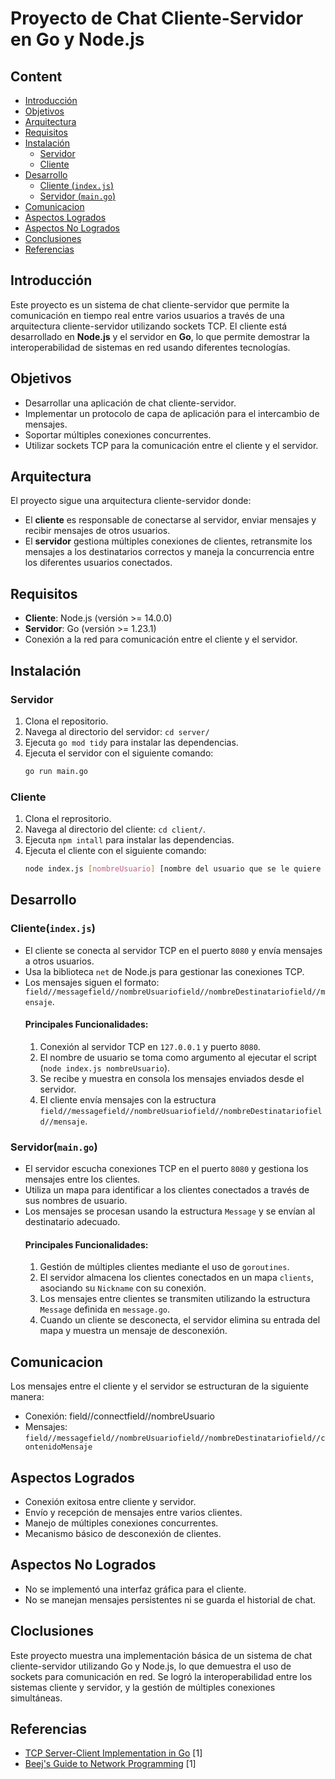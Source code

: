 # Proyecto de Chat Cliente-Servidor en Go y Node.js


## Content

- [Introducción](#introducción)
- [Objetivos](#objetivos)
- [Arquitectura](#arquitectura)
- [Requisitos](#requisitos)
- [Instalación](#instalación)
  - [Servidor](#servidor)
  - [Cliente](#cliente)
- [Desarrollo](#desarrollo)
  - [Cliente (`index.js`)](#cliente-indexjs)
  - [Servidor (`main.go`)](#servidor-maingo)
- [Comunicacion](#comunicacion)
- [Aspectos Logrados](#aspectos-logrados)
- [Aspectos No Logrados](#aspectos-no-logrados)
- [Conclusiones](#conclusiones)
- [Referencias](#referencias)

## Introducción

Este proyecto es un sistema de chat cliente-servidor que permite la comunicación en tiempo real entre varios usuarios a través de una arquitectura cliente-servidor utilizando sockets TCP. El cliente está desarrollado en **Node.js** y el servidor en **Go**, lo que permite demostrar la interoperabilidad de sistemas en red usando diferentes tecnologías.

## Objetivos

- Desarrollar una aplicación de chat cliente-servidor.
- Implementar un protocolo de capa de aplicación para el intercambio de mensajes.
- Soportar múltiples conexiones concurrentes.
- Utilizar sockets TCP para la comunicación entre el cliente y el servidor.

## Arquitectura

El proyecto sigue una arquitectura cliente-servidor donde:

- El **cliente** es responsable de conectarse al servidor, enviar mensajes y recibir mensajes de otros usuarios.
- El **servidor** gestiona múltiples conexiones de clientes, retransmite los mensajes a los destinatarios correctos y maneja la concurrencia entre los diferentes usuarios conectados.

## Requisitos

- **Cliente**: Node.js (versión >= 14.0.0)
- **Servidor**: Go (versión >= 1.23.1)
- Conexión a la red para comunicación entre el cliente y el servidor.

## Instalación

### Servidor

1. Clona el repositorio.
2. Navega al directorio del servidor: `cd server/`
3. Ejecuta `go mod tidy` para instalar las dependencias.
4. Ejecuta el servidor con el siguiente comando:
   ```bash
   go run main.go

### Cliente 

1. Clona el reprositorio.
2. Navega al directorio del cliente: `cd client/`.
3. Ejecuta `npm intall` para instalar las dependencias.
4. Ejecuta el cliente con el siguiente comando:
   ```bash
   node index.js [nombreUsuario] [nombre del usuario que se le quiere mandar el mensaje]

## Desarrollo

### Cliente(`index.js`)

- El cliente se conecta al servidor TCP en el puerto `8080` y envía mensajes a otros usuarios.
- Usa la biblioteca `net` de Node.js para gestionar las conexiones TCP.
- Los mensajes siguen el formato:
  `field//messagefield//nombreUsuariofield//nombreDestinatariofield//mensaje`.
  #### Principales Funcionalidades:
  1. Conexión al servidor TCP en `127.0.0.1` y puerto `8080`.
  2. El nombre de usuario se toma como argumento al ejecutar el script (`node index.js nombreUsuario`).
  3. Se recibe y muestra en consola los mensajes enviados desde el servidor.
  4. El cliente envía mensajes con la estructura
    `field//messagefield//nombreUsuariofield//nombreDestinatariofield//mensaje`.

### Servidor(`main.go`)

- El servidor escucha conexiones TCP en el puerto `8080` y gestiona los mensajes entre los clientes.
- Utiliza un mapa para identificar a los clientes conectados a través de sus nombres de usuario.
- Los mensajes se procesan usando la estructura `Message` y se envían al destinatario adecuado.
  #### Principales Funcionalidades:
  1. Gestión de múltiples clientes mediante el uso de `goroutines`.
  2. El servidor almacena los clientes conectados en un mapa `clients`, asociando su `Nickname` con su conexión.
  3. Los mensajes entre clientes se transmiten utilizando la estructura `Message` definida en `message.go`.
  4. Cuando un cliente se desconecta, el servidor elimina su entrada del mapa y muestra un mensaje de desconexión.

## Comunicacion

Los mensajes entre el cliente y el servidor se estructuran de la siguiente manera:
- Conexión: field//connectfield//nombreUsuario
- Mensajes:
  `field//messagefield//nombreUsuariofield//nombreDestinatariofield//contenidoMensaje`

## Aspectos Logrados 

- Conexión exitosa entre cliente y servidor.
- Envío y recepción de mensajes entre varios clientes.
- Manejo de múltiples conexiones concurrentes.
- Mecanismo básico de desconexión de clientes.

## Aspectos No Logrados 

- No se implementó una interfaz gráfica para el cliente.
- No se manejan mensajes persistentes ni se guarda el historial de chat.

## Cloclusiones 

Este proyecto muestra una implementación básica de un sistema de chat cliente-servidor utilizando Go y Node.js, lo que demuestra el uso de sockets para comunicación en red. Se logró la interoperabilidad entre los sistemas cliente y servidor, y la gestión de múltiples conexiones simultáneas.

## Referencias

- [TCP Server-Client Implementation in Go](https://www.geeksforgeeks.org/tcp-server-client-implementation-in-c/) [1]
- [Beej's Guide to Network Programming](https://beej.us/guide/bgnet/) [1]
